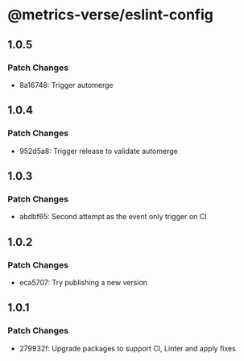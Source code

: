 # @metrics-verse/eslint-config

## 1.0.5

### Patch Changes

- 8a16748: Trigger automerge

## 1.0.4

### Patch Changes

- 952d5a8: Trigger release to validate automerge

## 1.0.3

### Patch Changes

- abdbf65: Second attempt as the event only trigger on CI

## 1.0.2

### Patch Changes

- eca5707: Try publishing a new version

## 1.0.1

### Patch Changes

- 279932f: Upgrade packages to support CI, Linter and apply fixes
